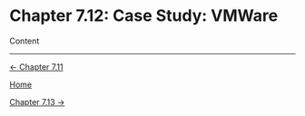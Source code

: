 # Chapter 7.12: Case Study: VMWare

Content

---

[← Chapter 7.11](Chapter%207%20%2028158.md)

[Home](../../AiredDev%20b02d5/Notes%20on%20M%2061e3e.md)

[Chapter 7.13 →](Chapter%207%20%200f26a.md)